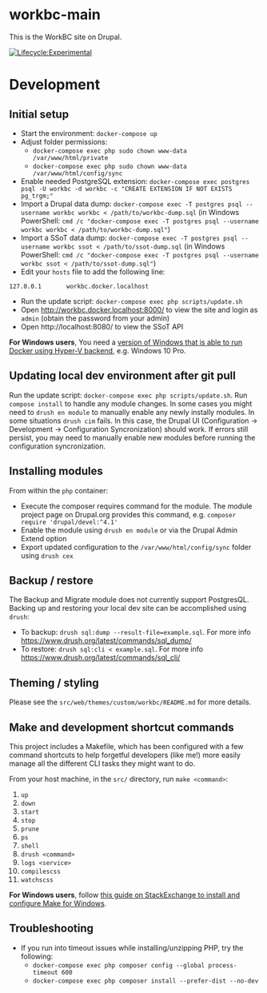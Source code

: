 workbc-main
===========

This is the WorkBC site on Drupal.

[![Lifecycle:Experimental](https://img.shields.io/badge/Lifecycle-Experimental-339999)](https://github.com/bcgov/workbc-ssot)

# Development
## Initial setup
- Start the environment: `docker-compose up`
- Adjust folder permissions:
  - `docker-compose exec php sudo chown www-data /var/www/html/private`
  - `docker-compose exec php sudo chown www-data /var/www/html/config/sync`
- Enable needed PostgreSQL extension: `docker-compose exec postgres psql -U workbc -d workbc -c "CREATE EXTENSION IF NOT EXISTS pg_trgm;"`
- Import a Drupal data dump: `docker-compose exec -T postgres psql --username workbc workbc < /path/to/workbc-dump.sql` (in Windows PowerShell: `cmd /c "docker-compose exec -T postgres psql --username workbc workbc < /path/to/workbc-dump.sql"`)
- Import a SSoT data dump: `docker-compose exec -T postgres psql --username workbc ssot < /path/to/ssot-dump.sql` (in Windows PowerShell: `cmd /c "docker-compose exec -T postgres psql --username workbc ssot < /path/to/ssot-dump.sql"`)
- Edit your `hosts` file to add the following line:
```
127.0.0.1       workbc.docker.localhost
```
- Run the update script: `docker-compose exec php scripts/update.sh`
- Open http://workbc.docker.localhost:8000/ to view the site and login as `admin` (obtain the password from your admin)
- Open http://localhost:8080/ to view the SSoT API

**For Windows users**, You need a [version of Windows that is able to run Docker using Hyper-V backend](https://docs.docker.com/desktop/windows/install/), e.g. Windows 10 Pro.

## Updating local dev environment after git pull
Run the update script: `docker-compose exec php scripts/update.sh`.
Run `compose install` to handle any module changes. In some cases you might need to `drush en module` to manually enable any newly instally modules.
In some situations `drush cim` fails. In this case, the Drupal UI (Configuration -> Development -> Configuration Syncronization) should work. If errors still persist, you may need to manually enable new modules before running the configuration syncronization.

## Installing modules
From within the `php` container:
- Execute the composer requires command for the module. The module project page on Drupal.org provides this command, e.g. `composer require 'drupal/devel:^4.1'`
- Enable the module using `drush en module` or via the Drupal Admin Extend option
- Export updated configuration to the `/var/www/html/config/sync` folder using `drush cex`

## Backup / restore
The Backup and Migrate module does not currently support PostgresQL. Backing up and restoring your local dev site can be accomplished using `drush`:

- To backup: `drush sql:dump --result-file=example.sql`. For more info https://www.drush.org/latest/commands/sql_dump/
- To restore: `drush sql:cli < example.sql`. For more info https://www.drush.org/latest/commands/sql_cli/

## Theming / styling
Please see the `src/web/themes/custom/workbc/README.md` for more details.

## Make and development shortcut commands
This project includes a Makefile, which has been configured with a few command shortcuts to help forgetful developers (like me!) more easily manage all the different CLI tasks they might want to do.

From your host machine, in the `src/` directory, run `make <command>`:

1. `up`
1. `down`
1. `start`
1. `stop`
1. `prune`
1. `ps`
1. `shell`
1. `drush <command>`
1. `logs <service>`
1. `compilescss`
1. `watchscss`

**For Windows users**, follow [this guide on StackExchange to install and configure Make for Windows](https://superuser.com/a/1634350/221936).

## Troubleshooting

- If you run into timeout issues while installing/unzipping PHP, try the following:
  - `docker-compose exec php composer config --global process-timeout 600`
  - `docker-compose exec php composer install --prefer-dist --no-dev`
